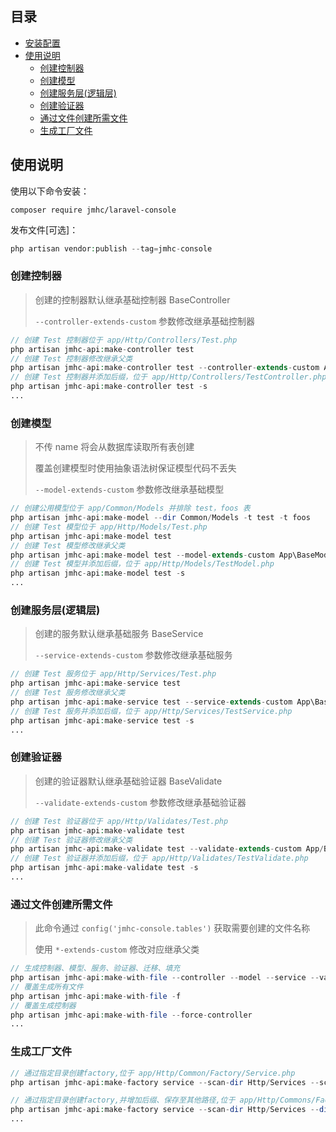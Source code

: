 ## 目录

- [安装配置](#%E5%AE%89%E8%A3%85%E9%85%8D%E7%BD%AE)
- [使用说明](#%E4%BD%BF%E7%94%A8%E8%AF%B4%E6%98%8E)
    - [创建控制器](#%E5%88%9B%E5%BB%BA%E6%8E%A7%E5%88%B6%E5%99%A8)
    - [创建模型](#%E5%88%9B%E5%BB%BA%E6%A8%A1%E5%9E%8B)
    - [创建服务层(逻辑层)](#%E5%88%9B%E5%BB%BA%E6%9C%8D%E5%8A%A1%E5%B1%82%E9%80%BB%E8%BE%91%E5%B1%82)
    - [创建验证器](#%E5%88%9B%E5%BB%BA%E9%AA%8C%E8%AF%81%E5%99%A8)
    - [通过文件创建所需文件](#%E9%80%9A%E8%BF%87%E6%96%87%E4%BB%B6%E5%88%9B%E5%BB%BA%E6%89%80%E9%9C%80%E6%96%87%E4%BB%B6)
    - [生成工厂文件](#%E7%94%9F%E6%88%90%E5%B7%A5%E5%8E%82%E6%96%87%E4%BB%B6)

## 使用说明

使用以下命令安装：
```
composer require jmhc/laravel-console
```
发布文件[可选]：
```php
php artisan vendor:publish --tag=jmhc-console
```

### 创建控制器

> 创建的控制器默认继承基础控制器 BaseController
>
> `--controller-extends-custom` 参数修改继承基础控制器

```php
// 创建 Test 控制器位于 app/Http/Controllers/Test.php
php artisan jmhc-api:make-controller test
// 创建 Test 控制器修改继承父类
php artisan jmhc-api:make-controller test --controller-extends-custom App/BaseController
// 创建 Test 控制器并添加后缀，位于 app/Http/Controllers/TestController.php
php artisan jmhc-api:make-controller test -s
...
```

### 创建模型

> 不传 name 将会从数据库读取所有表创建
>
> 覆盖创建模型时使用抽象语法树保证模型代码不丢失
>
> `--model-extends-custom` 参数修改继承基础模型

```php
// 创建公用模型位于 app/Common/Models 并排除 test，foos 表
php artisan jmhc-api:make-model --dir Common/Models -t test -t foos
// 创建 Test 模型位于 app/Http/Models/Test.php
php artisan jmhc-api:make-model test
// 创建 Test 模型修改继承父类
php artisan jmhc-api:make-model test --model-extends-custom App\BaseModel
// 创建 Test 模型并添加后缀，位于 app/Http/Models/TestModel.php
php artisan jmhc-api:make-model test -s
...
```

### 创建服务层(逻辑层)

> 创建的服务默认继承基础服务 BaseService
>
> `--service-extends-custom` 参数修改继承基础服务

```php
// 创建 Test 服务位于 app/Http/Services/Test.php
php artisan jmhc-api:make-service test
// 创建 Test 服务修改继承父类
php artisan jmhc-api:make-service test --service-extends-custom App\BaseService
// 创建 Test 服务并添加后缀，位于 app/Http/Services/TestService.php
php artisan jmhc-api:make-service test -s
...
```

### 创建验证器

> 创建的验证器默认继承基础验证器 BaseValidate
>
> `--validate-extends-custom` 参数修改继承基础验证器

```php
// 创建 Test 验证器位于 app/Http/Validates/Test.php
php artisan jmhc-api:make-validate test
// 创建 Test 验证器修改继承父类
php artisan jmhc-api:make-validate test --validate-extends-custom App/BaseValidate
// 创建 Test 验证器并添加后缀，位于 app/Http/Validates/TestValidate.php
php artisan jmhc-api:make-validate test -s
...
```

### 通过文件创建所需文件

> 此命令通过 `config('jmhc-console.tables')` 获取需要创建的文件名称
>
> 使用 `*-extends-custom` 修改对应继承父类

```php
// 生成控制器、模型、服务、验证器、迁移、填充
php artisan jmhc-api:make-with-file --controller --model --service --validate --migration --seeder
// 覆盖生成所有文件
php artisan jmhc-api:make-with-file -f
// 覆盖生成控制器
php artisan jmhc-api:make-with-file --force-controller
...
```

### 生成工厂文件

```php
// 通过指定目录创建factory,位于 app/Http/Common/Factory/Service.php
php artisan jmhc-api:make-factory service --scan-dir Http/Services --scan-dir Http/Index/Services

// 通过指定目录创建factory,并增加后缀、保存至其他路径,位于 app/Http/Commons/Factory/ServiceFactory.php
php artisan jmhc-api:make-factory service --scan-dir Http/Services --dir Commons/Factory -s
...
```
